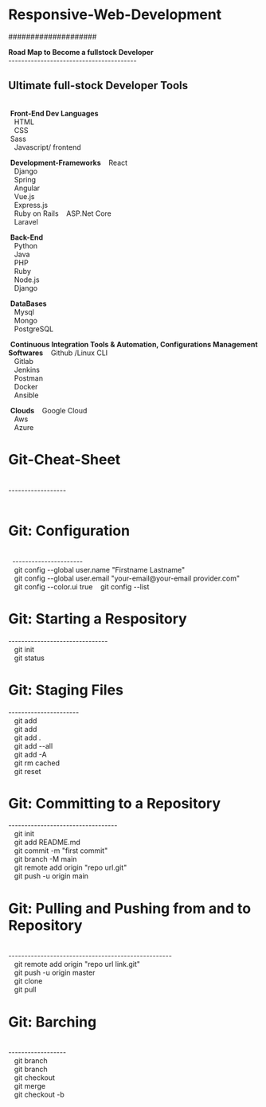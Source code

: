 # Responsive-Web-Development </br>
#################### </br>

<b>Road Map to Become a fullstock Developer</b> </br>
---------------------------------------- </br>
<h2>Ultimate full-stock Developer Tools </h2></br>
&nbsp;<b>Front-End Dev Languages</b> </br>
&nbsp;&nbsp;&nbsp;HTML </br>
&nbsp;&nbsp;&nbsp;CSS </br>
&nbsp;Sass </br>
&nbsp;&nbsp;&nbsp;Javascript/ frontend </br>

&nbsp;<b>Development-Frameworks</b>
&nbsp;&nbsp;&nbsp;React </br>
&nbsp;&nbsp;&nbsp;Django </br>
&nbsp;&nbsp;&nbsp;Spring </br>
&nbsp;&nbsp;&nbsp;Angular </br>
&nbsp;&nbsp;&nbsp;Vue.js </br>
&nbsp;&nbsp;&nbsp;Express.js </br>
&nbsp;&nbsp;&nbsp;Ruby on Rails
&nbsp;&nbsp;&nbsp;ASP.Net Core </br>
&nbsp;&nbsp;&nbsp;Laravel </br>

&nbsp;<b>Back-End</b> </br>
&nbsp;&nbsp;&nbsp;Python </br>
&nbsp;&nbsp;&nbsp;Java </br>
&nbsp;&nbsp;&nbsp;PHP </br>
&nbsp;&nbsp;&nbsp;Ruby </br>
&nbsp;&nbsp;&nbsp;Node.js </br>
&nbsp;&nbsp;&nbsp;Django </br>

&nbsp;<b>DataBases</b></br>
&nbsp;&nbsp;&nbsp;Mysql </br>
&nbsp;&nbsp;&nbsp;Mongo </br>
&nbsp;&nbsp;&nbsp;PostgreSQL </br>

&nbsp;<b>Continuous Integration Tools & Automation, Configurations Management Softwares</b>
&nbsp;&nbsp;&nbsp;Github /Linux CLI </br>
&nbsp;&nbsp;&nbsp;Gitlab </br>
&nbsp;&nbsp;&nbsp;Jenkins </br>
&nbsp;&nbsp;&nbsp;Postman </br>
&nbsp;&nbsp;&nbsp;Docker </br>
&nbsp;&nbsp;&nbsp;Ansible </br>

&nbsp;<b>Clouds</b>
&nbsp;&nbsp;&nbsp;Google Cloud </br>
&nbsp;&nbsp;&nbsp;Aws </br>
&nbsp;&nbsp;&nbsp;Azure

<h1>Git-Cheat-Sheet</h1> </br>
------------------ </br>
&nbsp;&nbsp;<h1>Git: Configuration</h1> </br>
&nbsp;&nbsp;---------------------- </br>
&nbsp;&nbsp;&nbsp;git config --global user.name "Firstname Lastname" </br>
&nbsp;&nbsp;&nbsp;git config --global user.email "your-email@your-email provider.com" </br>
&nbsp;&nbsp;&nbsp;git config --color.ui true </b>
&nbsp;&nbsp;&nbsp;git config --list </br>


<h1>Git: Starting a Respository </h1>
------------------------------- </br>
&nbsp;&nbsp;&nbsp;git init </br>
&nbsp;&nbsp;&nbsp;git status </br>


<h1>Git: Staging Files </h1>
---------------------- </br>
&nbsp;&nbsp;&nbsp;git add <file-name> </br>
&nbsp;&nbsp;&nbsp;git add <file-name> <another-file-name> <yet-another-file-name> </br>
&nbsp;&nbsp;&nbsp;git add . </br>
&nbsp;&nbsp;&nbsp;git add --all </br>
&nbsp;&nbsp;&nbsp;git add -A </br>
&nbsp;&nbsp;&nbsp;git rm cached <file-name> </br>
&nbsp;&nbsp;&nbsp;git reset <file-name>


<h1>Git: Committing to a Repository </h1>
---------------------------------- </br>
&nbsp;&nbsp;&nbsp;git init </br>
&nbsp;&nbsp;&nbsp;git add README.md </br>
&nbsp;&nbsp;&nbsp;git commit -m "first commit" </br>
&nbsp;&nbsp;&nbsp;git branch -M main </br>
&nbsp;&nbsp;&nbsp;git remote add origin "repo url.git" </br>
&nbsp;&nbsp;&nbsp;git push -u origin main </br>


<h1>Git: Pulling and Pushing from and to Repository </h1> </br>
--------------------------------------------------- </br>
&nbsp;&nbsp;&nbsp;git remote add origin "repo url link.git" </br>
&nbsp;&nbsp;&nbsp;git push -u origin master </br>
&nbsp;&nbsp;&nbsp;git clone <clone-url> </br>
&nbsp;&nbsp;&nbsp;git pull </br>


<h1> Git: Barching </h1> </br>
------------------ </br>
&nbsp;&nbsp;&nbsp;git branch </br>
&nbsp;&nbsp;&nbsp;git branch <name> </br>
&nbsp;&nbsp;&nbsp;git checkout <branch-name> </br>
&nbsp;&nbsp;&nbsp;git merge <branch-name> </br>
&nbsp;&nbsp;&nbsp;git checkout -b <branch-name> </br>
